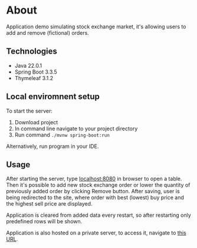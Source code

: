 ﻿
# About

Application demo simulating stock exchange market, it's allowing users to add and remove (fictional) orders.

## Technologies

<ul>
<li>Java 22.0.1</li>
<li>Spring Boot 3.3.5</li>
<li>Thymeleaf 3.1.2</li>
</ul>


## Local enviromnent setup

To start the server:
 1.  Download project
 2. In command line navigate to your project directory
 3. Run command  `./mvnw spring-boot:run`

Alternatively, run program in your IDE.

## Usage

After starting the server, type [localhost:8080](http://localhost:8080) in browser to open a table. Then it's possible to add new stock exchange order or lower the quantity of previously added order by clicking Remove button. After saving, user is being redirected to the site, where order with best (lowest) buy price and the highest sell price are displayed. 

Application is cleared from added data every restart, so after restarting only predefined rows will be shown.

Application is also hosted on a private server, to access it, navigate to [this URL](http://185.181.10.145:8080).
